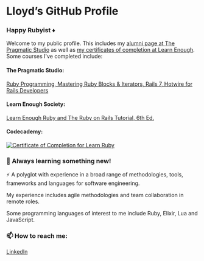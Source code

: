# Lloyd’s GitHub Profile
### Happy Rubyist ♦️

<!--
**dubesoftware/dubesoftware** is a ✨ _special_ ✨ repository because its `README.md` (this file) appears on your GitHub profile.

Here are some ideas to get you started:

- 🔭 I’m currently working on ...
- 🌱 I’m currently learning ...
- 👯 I’m looking to collaborate on ...
- 🤔 I’m looking for help with ...
- 💬 Ask me about ...
- 📫 How to reach me: ...
- 😄 Pronouns: ...
- ⚡ Fun fact: ...
-->

Welcome to my public profile. This includes my [alumni page at The Pragmatic Studio](https://pragmaticstudio.com/alumni/dubesoftware) as well as [my certificates of completion at Learn Enough](https://www.learnenough.com/certificates/dubesoftware). Some courses I've completed include:

#### The Pragmatic Studio:
<a href="https://pragmaticstudio.com/alumni/dubesoftware">Ruby Programming, Mastering Ruby Blocks & Iterators, Rails 7, Hotwire for Rails Developers</a>

#### Learn Enough Society:
<a href="https://www.learnenough.com/certificates/dubesoftware">Learn Enough Ruby and The Ruby on Rails Tutorial, 6th Ed.</a>

#### Codecademy:
<a href="https://www.codecademy.com/profiles/dubesoftware/certificates/1c05e0382bc5681c824c4cbe85c126fd"><img src="hhttps://www.codecademy.com/profiles/objectWhiz84614/certificates/1c05e0382bc5681c824c4cbe85c126fd" alt="Certificate of Completion for Learn Ruby"></a>

### 🌱 Always learning something new!

⚡ A polyglot with experience in a broad range of methodologies, tools, frameworks and languages for software engineering.

My experience includes agile methodologies and team collaboration in remote roles.

Some programming languages of interest to me include Ruby, Elixir, Lua and JavaScript.

### 📫 How to reach me:
[LinkedIn](https://www.linkedin.com/in/dubesoftware/)
